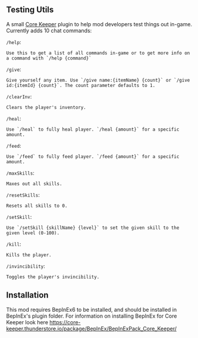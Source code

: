 ## Testing Utils

A small [Core Keeper](https://store.steampowered.com/app/1621690/Core_Keeper/) plugin to help mod developers test things out in-game. Currently adds 10 chat commands:

`/help`:

	Use this to get a list of all commands in-game or to get more info on a command with `/help {command}`
`/give`:

	Give yourself any item. Use `/give name:{itemName} {count}` or `/give id:{itemId} {count}`. The count parameter defaults to 1.
`/clearInv`:

	Clears the player's inventory.
`/heal`:

	Use `/heal` to fully heal player. `/heal {amount}` for a specific amount.
`/feed`:

	Use `/feed` to fully feed player. `/feed {amount}` for a specific amount.
`/maxSkills`:

	Maxes out all skills.
`/resetSkills`:

	Resets all skills to 0.
`/setSkill`:

	Use `/setSkill {skillName} {level}` to set the given skill to the given level (0-100).
`/kill`:

	Kills the player.
`/invincibility`:

	Toggles the player's invincibility.
## Installation

This mod requires BepInEx6 to be installed, and should be installed in BepInEx's plugin folder. 
For information on installing BepInEx for Core Keeper look here https://core-keeper.thunderstore.io/package/BepInEx/BepInExPack_Core_Keeper/